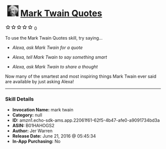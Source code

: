 # &nbsp;<img src="skill_icon" alt="Mark Twain Quotes icon" width="36"> [Mark Twain Quotes](http://alexa.amazon.com/#skills/amzn1.echo-sdk-ams.app.22061f61-62f5-4b47-afe0-a9091734bd3a)
![0 stars](../../images/ic_star_border_black_18dp_1x.png)![0 stars](../../images/ic_star_border_black_18dp_1x.png)![0 stars](../../images/ic_star_border_black_18dp_1x.png)![0 stars](../../images/ic_star_border_black_18dp_1x.png)![0 stars](../../images/ic_star_border_black_18dp_1x.png) 0

To use the Mark Twain Quotes skill, try saying...

* *Alexa, ask Mark Twain for a quote*

* *Alexa, tell Mark Twain to say something smart*

* *Alexa, ask Mark Twain to share a thought*

Now many of the smartest and most inspiring things Mark Twain ever said are available by just asking Alexa!

***

### Skill Details

* **Invocation Name:** mark twain
* **Category:** null
* **ID:** amzn1.echo-sdk-ams.app.22061f61-62f5-4b47-afe0-a9091734bd3a
* **ASIN:** B01HAHOGS2
* **Author:** Jer Warren
* **Release Date:** June 21, 2016 @ 05:45:34
* **In-App Purchasing:** No
